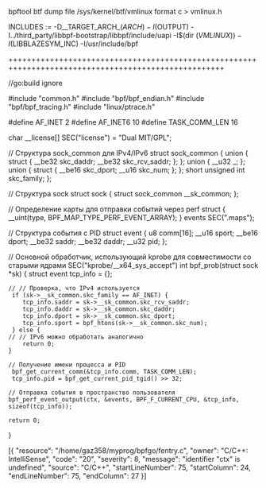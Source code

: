 bpftool btf dump file /sys/kernel/btf/vmlinux format c > vmlinux.h


INCLUDES := -D__TARGET_ARCH_$(ARCH) -I$(OUTPUT) -I../third_party/libbpf-bootstrap/libbpf/include/uapi -I$(dir $(VMLINUX)) -I$(LIBBLAZESYM_INC) -I/usr/include/bpf

+++++++++++++++++++++++++++++++++++++++++++++++++++++++++++++++++++++++++++++++++++++++++++++++++++++

//go:build ignore

#include "common.h"
#include "bpf/bpf_endian.h"
#include "bpf/bpf_tracing.h"
#include "linux/ptrace.h"

#define AF_INET 2
#define AF_INET6 10
#define TASK_COMM_LEN 16

char __license[] SEC("license") = "Dual MIT/GPL";

// Структура sock_common для IPv4/IPv6
struct sock_common {
	union {
		struct {
			__be32 skc_daddr;
			__be32 skc_rcv_saddr;
		};
	};
	union {
		__u32 _;
	};
	union {
		struct {
			__be16 skc_dport;
			__u16 skc_num;
		};
	};
	short unsigned int skc_family;
};

// Структура sock
struct sock {
	struct sock_common __sk_common;
};

// Определение карты для отправки событий через perf
struct {
	__uint(type, BPF_MAP_TYPE_PERF_EVENT_ARRAY);
} events SEC(".maps");

// Структура события с PID
struct event {
	u8 comm[16];
	__u16 sport;
	__be16 dport;
	__be32 saddr;
	__be32 daddr;
	__u32 pid;
};

// Основной обработчик, использующий kprobe для совместимости со старыми ядрами
SEC("kprobe/__x64_sys_accept")
int bpf_prob(struct sock *sk) {
	  struct event tcp_info = {};

	// // Проверка, что IPv4 используется
	 if (sk->__sk_common.skc_family == AF_INET) {
	 	tcp_info.saddr = sk->__sk_common.skc_rcv_saddr;
		tcp_info.daddr = sk->__sk_common.skc_daddr;
	 	tcp_info.dport = sk->__sk_common.skc_dport;
	 	tcp_info.sport = bpf_htons(sk->__sk_common.skc_num);
	 } else {
	// // IPv6 можно обработать аналогично
	  	return 0;
	}

	// Получение имени процесса и PID
	 bpf_get_current_comm(&tcp_info.comm, TASK_COMM_LEN);
	 tcp_info.pid = bpf_get_current_pid_tgid() >> 32;

	// Отправка события в пространство пользователя
	bpf_perf_event_output(ctx, &events, BPF_F_CURRENT_CPU, &tcp_info, sizeof(tcp_info));

	return 0;
}


[{
	"resource": "/home/gaz358/myprog/bpfgo/fentry.c",
	"owner": "C/C++: IntelliSense",
	"code": "20",
	"severity": 8,
	"message": "identifier \"ctx\" is undefined",
	"source": "C/C++",
	"startLineNumber": 75,
	"startColumn": 24,
	"endLineNumber": 75,
	"endColumn": 27
}]
